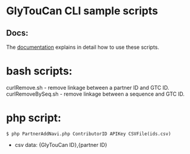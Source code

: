 # GlyTouCan CLI sample scripts

## Docs:
The [documentation](http://code.glytoucan.org/system/basic/) explains in detail how to use these scripts.

# bash scripts:

curlRemove.sh - remove linkage between a partner ID and GTC ID.
curlRemoveBySeq.sh - remove linkage between a sequence and GTC ID.

# php script:

`$ php PartnerAddNavi.php ContributorID APIKey CSVFile(ids.csv)`

* csv data: {GlyTouCan ID},{partner ID}
